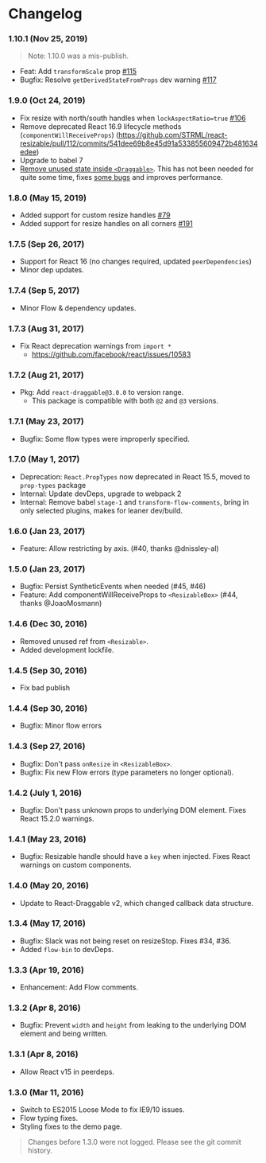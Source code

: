 # Changelog

### 1.10.1 (Nov 25, 2019)

> Note: 1.10.0 was a mis-publish.

- Feat: Add `transformScale` prop [#115](https://github.com/STRML/react-resizable/pull/115)
- Bugfix: Resolve `getDerivedStateFromProps` dev warning [#117](https://github.com/STRML/react-resizable/pull/117)

### 1.9.0 (Oct 24, 2019)

- Fix resize with north/south handles when `lockAspectRatio=true` [#106](https://github.com/STRML/react-resizable/pull/106)
- Remove deprecated React 16.9 lifecycle methods (`componentWillReceiveProps`) (https://github.com/STRML/react-resizable/pull/112/commits/541dee69b8e45d91a533855609472b481634edee)
- Upgrade to babel 7
- [Remove unused state inside `<Draggable>`](https://github.com/STRML/react-resizable/pull/112/commits/05693f63d6d221ad652f0f28af024cfb46a5f2df). This has not been needed for quite some time, fixes [some bugs](https://github.com/STRML/react-resizable/issues/99) and improves performance.

### 1.8.0 (May 15, 2019)

- Added support for custom resize handles [#79](https://github.com/STRML/react-resizable/pull/79)
- Added support for resize handles on all corners [#191](https://github.com/STRML/react-resizable/pull/191)

### 1.7.5 (Sep 26, 2017)

- Support for React 16 (no changes required, updated `peerDependencies`)
- Minor dep updates.

### 1.7.4 (Sep 5, 2017)

- Minor Flow & dependency updates.

### 1.7.3 (Aug 31, 2017)

- Fix React deprecation warnings from `import *`
  - https://github.com/facebook/react/issues/10583

### 1.7.2 (Aug 21, 2017)

- Pkg: Add `react-draggable@3.0.0` to version range.
  - This package is compatible with both `@2` and `@3` versions.

### 1.7.1 (May 23, 2017)

- Bugfix: Some flow types were improperly specified.

### 1.7.0 (May 1, 2017)

- Deprecation: `React.PropTypes` now deprecated in React 15.5, moved to `prop-types` package
- Internal: Update devDeps, upgrade to webpack 2
- Internal: Remove babel `stage-1` and `transform-flow-comments`, bring in only selected plugins, makes for leaner dev/build.

### 1.6.0 (Jan 23, 2017)

- Feature: Allow restricting by axis. (#40, thanks @dnissley-al)

### 1.5.0 (Jan 23, 2017)

- Bugfix: Persist SyntheticEvents when needed (#45, #46)
- Feature: Add componentWillReceiveProps to `<ResizableBox>` (#44, thanks @JoaoMosmann)

### 1.4.6 (Dec 30, 2016)

- Removed unused ref from `<Resizable>`.
- Added development lockfile.

### 1.4.5 (Sep 30, 2016)

- Fix bad publish

### 1.4.4 (Sep 30, 2016)

- Bugfix: Minor flow errors

### 1.4.3 (Sep 27, 2016)

- Bugfix: Don't pass `onResize` in `<ResizableBox>`.
- Bugfix: Fix new Flow errors (type parameters no longer optional).

### 1.4.2 (July 1, 2016)

- Bugfix: Don't pass unknown props to underlying DOM element. Fixes React 15.2.0 warnings.

### 1.4.1 (May 23, 2016)

- Bugfix: Resizable handle should have a `key` when injected. Fixes React warnings on custom components.

### 1.4.0 (May 20, 2016)

- Update to React-Draggable v2, which changed callback data structure.

### 1.3.4 (May 17, 2016)

- Bugfix: Slack was not being reset on resizeStop. Fixes #34, #36.
- Added `flow-bin` to devDeps.

### 1.3.3 (Apr 19, 2016)

- Enhancement: Add Flow comments.

### 1.3.2 (Apr 8, 2016)

- Bugfix: Prevent `width` and `height` from leaking to the underlying DOM element and being written.

### 1.3.1 (Apr 8, 2016)

- Allow React v15 in peerdeps.

### 1.3.0 (Mar 11, 2016)

- Switch to ES2015 Loose Mode to fix IE9/10 issues.
- Flow typing fixes.
- Styling fixes to the demo page.

> Changes before 1.3.0 were not logged. Please see the git commit history.
